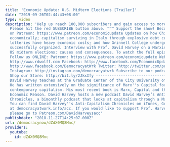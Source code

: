 ```yaml
---
title: 'Economic Update: U.S. Midterm Elections [Trailer]'
date: "2019-09-26T02:44:43+08:00"
type: video
description: 'Help us reach 100,000 subscribers and gain access to more studio time!
  Please hit the red SUBSCRIBE button above. ^^^ Support the show! Become an EU patron
  on Patreon: https://www.patreon.com/economicupdate Updates on how China hits back
  economically; capitalism surviving in Italy through explosive debt creation; why
  lotteries have heavy economic costs; and how Grinnell College undergraduate workers
  successfully organized. Interview with Prof. David Harvey on a Marxist view of the
  US midterm elections: causes and consequences. To watch the full episode: https://www.youtube.com/watch?v=ShrjiDbAFZw&t=1146s
  Follow us ONLINE: Patreon: https://www.patreon.com/economicupdate Websites: http://www.democracyatwork.info/econo...
  http://www.rdwolff.com Facebook: http://www.facebook.com/EconomicUpdate http://www.facebook.com/RichardDWolff
  http://www.facebook.com/DemocracyatWrk Twitter: http://twitter.com/profwolff http://twitter.com/democracyatwrk
  Instagram: http://instagram.com/democracyatwrk Subscribe to our podcast: http://economicupdate.libsyn.com
  Shop our Store: http://bit.ly/2JkxIfy ----------------------------------------------------------------------------
  David Harvey teaches at the Graduate Center of the City University of New York.
  He has written extensively on the significance of Marx''s Capital for understanding
  contemporary capitalism. His most recent book is Marx, Capital and the Madness of
  Economic Reason. David Harvey hosts a new podcast David Harvey’s Anti-Capitalist
  Chronicles, a bimonthly podcast that looks at capitalism through a Marxist lens.
  You can find David Harvey''s Anti-Capitalism Chronicles on iTunes, GooglePlay and
  at democracyatwork.info/acc. If you would like to support Prof. Harvey''s new podcast,
  please go to Patreon.com/DavidHarveysacc'
publishdate: "2018-11-27T14:25:07.000Z"
url: /democracynow/dZdX0MQ8Mnc/
providers:
  youtube:
    id: dZdX0MQ8Mnc
---
```

